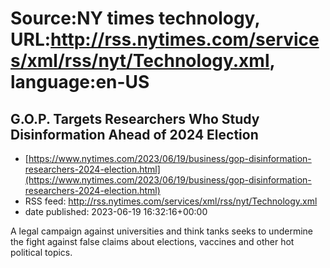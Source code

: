 # Source:NY times technology, URL:http://rss.nytimes.com/services/xml/rss/nyt/Technology.xml, language:en-US

## G.O.P. Targets Researchers Who Study Disinformation Ahead of 2024 Election
 - [https://www.nytimes.com/2023/06/19/business/gop-disinformation-researchers-2024-election.html](https://www.nytimes.com/2023/06/19/business/gop-disinformation-researchers-2024-election.html)
 - RSS feed: http://rss.nytimes.com/services/xml/rss/nyt/Technology.xml
 - date published: 2023-06-19 16:32:16+00:00

A legal campaign against universities and think tanks seeks to undermine the fight against false claims about elections, vaccines and other hot political topics.

